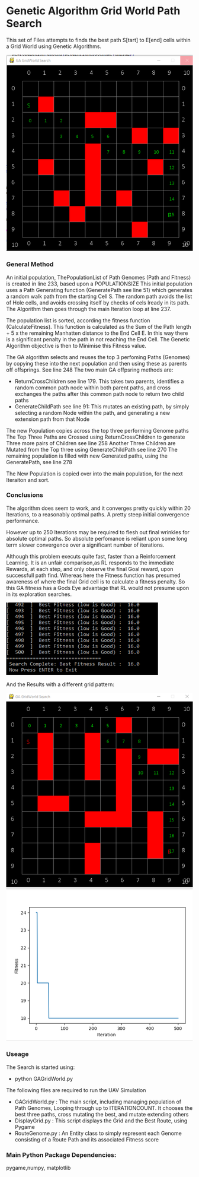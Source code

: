 # Genetic Algorithm Grid World Path Search #

This set of Files attempts to finds the best path S[tart] to E[end] cells within a Grid World using Genetic Algorithms. 


![picture alt](https://github.com/JulesVerny/GeneticGridWorldRoute/blob/master/GridSearchResult.PNG "Grid World Path Search")

### General Method ###
An initial population, ThePopulationList of Path Genomes (Path and Fitness) is created in line 233, based upon a POPULATIONSIZE
This initial population uses a Path Generating function (GeneratePath see line 51) which generates a random walk path from the starting Cell S. The random path avoids the list of Hole cells, and avoids crossing itself by checks of cels lready in its path.
The Algorithm then goes through the main Iteration loop at line 237. 

The population list is sorted, according the fitness function (CalculateFitness). This function is calculated as the Sum of the Path length + 5 x the remaining Manhatten distance to the End Cell E. In this way there is a significant penalty in the path in not reaching the End Cell. The Genetic Algorithm objective is then to Minimise this Fitness value.

The GA algorithm selects and reuses the top 3 perfoming Paths (Genomes) by copying these into the next population and then using these as parents off offsprings.  See line 248
The two main GA offpsring methods are:
* ReturnCrossChildren  see line 179. This takes two parents, identifies a random common path node within both parent paths, and cross exchanges the paths after this common path node to return two child paths
* GenerateChildPath see line 91:  This mutates an existing path, by simply selecting a random Node within the path, and generating a new extension path from that Node 

The new Population copies across the top three performing Genome paths
The Top Three Paths are Crossed using ReturnCrossChildren to generate Three more pairs of Children see line 258
Another Three Children are Mutated from the Top three using GenerateChildPath  see line 270
The remaining population is filled with new Generated paths, using the GeneratePath, see line 278   

The New Population is copied over into the main population, for the next Iteraiton and sort.  

### Conclusions ###
The algorithm does seem to work, and it converges pretty quickly within 20 Iterations, to a reasonably optimal paths. A pretty steep initial convergence performance.

However up to 250 Iterations may be required to flesh out final wrinkles for absolute optimal paths. So absolute perfomance is reliant upon some long term slower convergence over a significant number of iterations.

Although this problem executs quite fast, faster than a Reinforcement Learning. It is an unfair comparison,as RL responds to the immediate Rewards, at each step, and only observe the final Goal reward, upon successfull path find.  Whereas here the Fitness function has presumed awareness of where the final Grid cell is to calculate a fitness penalty. So this GA fitness has a Gods Eye advantage that RL would not presume upon in its exploration searches.   
  
![picture alt](https://github.com/JulesVerny/GeneticGridWorldRoute/blob/master/FinalConsole.PNG "Final Iterations")

And the Results with a different grid pattern:

![picture alt](https://github.com/JulesVerny/GeneticGridWorldRoute/blob/master/Grid2Result.PNG "Second Grid Result")
![picture alt](https://github.com/JulesVerny/GeneticGridWorldRoute/blob/master/Fitness.PNG "Fiyness")

### Useage ###
The Search is started using:
  * python GAGridWorld.py

The following files are required to run the UAV Simulation
* GAGridWorld.py     : The main script, including managing population of Path Genomes, Looping through up to ITERATIONCOUNT. It chooses the best three paths, cross mutating the best, and mutate extending others
* DisplayGrid.py     : This script displays the Grid and the Best Route, using Pygame
* RouteGenome.py  	: An Entity class to simply represent each Genome consisting of a Route Path and its associated Fitness score

### Main Python Package Dependencies: ###
pygame,numpy, matplotlib
